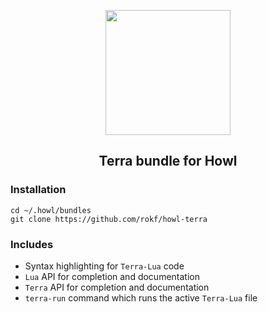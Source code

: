 <p align="center"><img src="http://terralang.org/logo.png" width="200"/></p>

<h2 align="center">Terra bundle for Howl</h2>

### Installation
```
cd ~/.howl/bundles
git clone https://github.com/rokf/howl-terra
```

### Includes
- Syntax highlighting for `Terra-Lua` code
- `Lua` API for completion and documentation
- `Terra` API for completion and documentation
- `terra-run` command which runs the active `Terra-Lua` file
